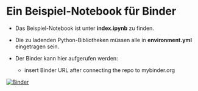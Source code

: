 # Ein Beispiel-Notebook für Binder

- Das Beispiel-Notebook ist unter **index.ipynb** zu finden.

- Die zu ladenden Python-Bibliotheken müssen alle in **environment.yml** eingetragen sein. 

- Der Binder kann hier aufgerufen werden: 
  - insert Binder URL after connecting the repo to mybinder.org

[![Binder](http://mybinder.org/badge_logo.svg)](http://mybinder.org/)





